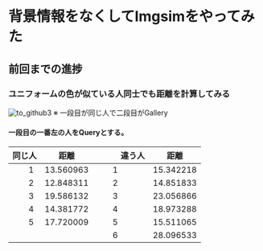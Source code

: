 # 背景情報をなくしてImgsimをやってみた

## 前回までの進捗
### ユニフォームの色が似ている人同士でも距離を計算してみる
![to_github3](https://github.com/e204208iy/TIL/assets/72591871/be28070a-1247-4f98-81ac-2a4429553a1d)
※ 一段目が同じ人で二段目がGallery

#### 一段目の一番左の人をQueryとする。
| 同じ人 | 距離 |　|　違う人 | 距離 |
| -- | -- | -- | -- | -- |
| 　　1 | 13.560963 | | 1 | 15.342218 |
| 　　2 | 12.848311 | | 2 | 14.851833 |
| 　　3 | 19.586132 | | 3 | 23.056866 |
| 　　4 | 14.381772 | | 4 | 18.973288 |
| 　　5 | 17.720009 | | 5 | 15.511065 |
| 　　 |  | | 6 | 28.096533 |
